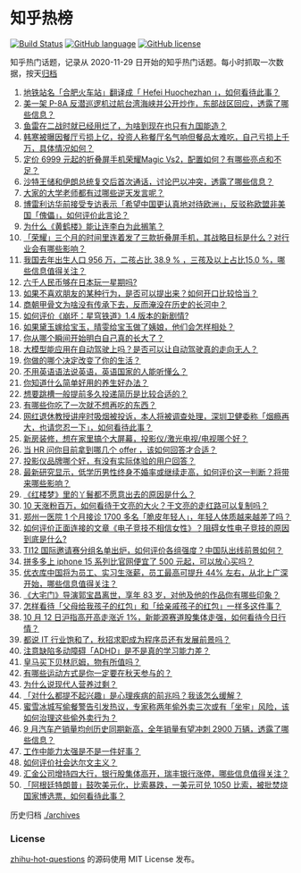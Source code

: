 # 知乎热榜
[![Build Status](https://github.com/ToWeLong/zhihu-hot-questions/workflows/CI/badge.svg)](https://github.com/ToWeLong/zhihu-hot-questions/actions)
[![GitHub language](https://img.shields.io/badge/language-golang-orange.svg)](https://golang.org/)
[![GitHub license](https://img.shields.io/github/license/ToWeLong/zhihu-hot-questions)](https://github.com/ToWeLong/zhihu-hot-questions/blob/main/LICENSE)

知乎热门话题，记录从 2020-11-29 日开始的知乎热门话题。每小时抓取一次数据，按天[归档](./archives)

<!-- BEGIN -->

1. [地铁站名「合肥火车站」翻译成「 Hefei Huochezhan 」，如何看待此事？](https://www.zhihu.com/question/625623423)
1. [美一架 P-8A 反潜巡逻机过航台湾海峡并公开炒作，东部战区回应，透露了哪些信息？](https://www.zhihu.com/question/625776756)
1. [鱼雷在二战时就已经用烂了，为啥到现在也只有九国能造？](https://www.zhihu.com/question/625014488)
1. [韩寒被曝因餐厅亏损上亿，投资人称餐厅名气响但餐品太难吃，自己亏损上千万，具体情况如何？](https://www.zhihu.com/question/625753258)
1. [定价 6999 元起的折叠屏手机荣耀Magic Vs2，配置如何？有哪些亮点和不足？](https://www.zhihu.com/question/625839709)
1. [沙特王储和伊朗总统复交后首次通话，讨论巴以冲突，透露了哪些信息？](https://www.zhihu.com/question/625744453)
1. [大家的大学老师都有过哪些逆天发言呢？](https://www.zhihu.com/question/622172673)
1. [博雷利访华前接受专访表示「希望中国更认真地对待欧洲」，反驳称欧盟非美国「傀儡」，如何评价此言论？](https://www.zhihu.com/question/625797746)
1. [为什么《黄鹤楼》能让连李白为此搁笔？](https://www.zhihu.com/question/562518835)
1. [「荣耀」三个月的时间里连着发了三款折叠屏手机，其战略目标是什么？对行业会有哪些影响？](https://www.zhihu.com/question/625807724)
1. [我国去年出生人口 956 万，二孩占比 38.9 % ，三孩及以上占比15.0 %，哪些信息值得关注？](https://www.zhihu.com/question/625777121)
1. [六千人民币够在日本玩一星期吗?](https://www.zhihu.com/question/624777236)
1. [如果不喜欢朋友的某种行为，是否可以提出来？如何开口比较恰当？](https://www.zhihu.com/question/625590922)
1. [商朝甲骨文为啥没有传承下去，反而淹没在历史的长河中？](https://www.zhihu.com/question/625062993)
1. [如何评价《崩坏：星穹铁道》1.4 版本的新剧情?](https://www.zhihu.com/question/625744843)
1. [如果黛玉嫁给宝玉，晴雯给宝玉做了姨娘，他们会怎样相处？](https://www.zhihu.com/question/561119925)
1. [你从哪个瞬间开始明白自己真的长大了？](https://www.zhihu.com/question/625767359)
1. [大模型能应用在自动驾驶上吗？是否可以让自动驾驶真的走向无人？](https://www.zhihu.com/question/625473884)
1. [你做的哪个决定改变了你的生活？](https://www.zhihu.com/question/625767515)
1. [不用英语语法说英语，英语国家的人能听懂么？](https://www.zhihu.com/question/624689371)
1. [你知道什么简单好用的养生好办法？](https://www.zhihu.com/question/624439338)
1. [想要跳槽一般提前多久投递简历是比较合适的？](https://www.zhihu.com/question/622554257)
1. [有哪些你吃了一次就不想再吃的东西？](https://www.zhihu.com/question/622362892)
1. [网红退休教授讲座时吸烟被投诉，本人将被调查处理，深圳卫健委称「烟瘾再大，也请您忍一下」，如何看待此事？](https://www.zhihu.com/question/625625156)
1. [新房装修，想在家里搞个大屏幕，投影仪/激光电视/电视哪个好？](https://www.zhihu.com/question/622905687)
1. [当 HR 问你目前拿到哪几个 offer ，该如何回答才合适？](https://www.zhihu.com/question/622555726)
1. [投影仪品牌哪个好，有没有实际体验的用户回答？](https://www.zhihu.com/question/622904056)
1. [最新研究显示，低学历男性终身不婚率或继续走高，如何评价这一判断？将带来哪些影响？](https://www.zhihu.com/question/625743753)
1. [《红楼梦》里的丫鬟都不愿意出去的原因是什么？](https://www.zhihu.com/question/559719324)
1. [10 天涨粉百万，如何看待于文亮的大火？于文亮的走红路可以复制吗？](https://www.zhihu.com/question/625521017)
1. [郑州一医院 1 个月接诊 1700 多名「脆皮年轻人」，年轻人体质越来越差了吗？](https://www.zhihu.com/question/625464349)
1. [如何评价正面连接的文章《电子竞技不相信女性》？阻碍女性电子竞技的原因到底是什么?](https://www.zhihu.com/question/625757916)
1. [TI12 国际邀请赛分组名单出炉，如何评价各组强度？中国队出线前景如何？](https://www.zhihu.com/question/625599121)
1. [拼多多上 iphone 15 系列比官网便宜了 500 元起，可以放心买吗？](https://www.zhihu.com/question/625614092)
1. [优衣库中国将为员工、实习生涨薪，员工最高可提升 44% 左右，从北上广深开始，哪些信息值得关注？](https://www.zhihu.com/question/625623841)
1. [《大宅门》导演郭宝昌离世，享年 83 岁，对他及他的作品你有哪些印象？](https://www.zhihu.com/question/625785565)
1. [怎样看待「父母给我孩子的红包」和「给亲戚孩子的红包」一样多这件事？](https://www.zhihu.com/question/624724212)
1. [10 月 12 日沪指高开高走涨近 1%，新能源赛道股集体走强，如何看待今日行情？](https://www.zhihu.com/question/625750084)
1. [都说 IT 行业饱和了，秋招求职成为程序员还有发展前景吗？](https://www.zhihu.com/question/622549951)
1. [注意缺陷多动障碍「ADHD」是不是真的学习能力差？](https://www.zhihu.com/question/616706494)
1. [皇马买下贝林厄姆，物有所值吗？](https://www.zhihu.com/question/606171832)
1. [有哪些运动方式是你一定要在秋天参与的？](https://www.zhihu.com/question/622740528)
1. [为什么说现代人营养过剩？](https://www.zhihu.com/question/625465764)
1. [「对什么都提不起兴趣」是心理疾病的前兆吗？我该怎么缓解？](https://www.zhihu.com/question/625554325)
1. [蜜雪冰城写偷餐警告引发热议，专家称两年偷外卖三次或有「坐牢」风险，该如何治理这些偷外卖行为？](https://www.zhihu.com/question/625752679)
1. [9 月汽车产销量均创历史同期新高，全年销量有望冲刺 2900 万辆，透露了哪些信息？](https://www.zhihu.com/question/625642715)
1. [工作中能力太强是不是一件好事？](https://www.zhihu.com/question/620710969)
1. [如何评价社会达尔文主义？](https://www.zhihu.com/question/23876226)
1. [汇金公司增持四大行，银行股集体高开，瑞丰银行涨停，哪些信息值得关注？](https://www.zhihu.com/question/625752577)
1. [「阿根廷特朗普」鼓吹美元化，比索暴跌，一美元可兑 1050 比索，被批焚烧国家博选票，如何看待此事？](https://www.zhihu.com/question/625749892)

<!-- END -->

历史归档 [./archives](./archives)


### License
[zhihu-hot-questions](https://github.com/towelong/zhihu-hot-questions) 的源码使用 MIT License 发布。